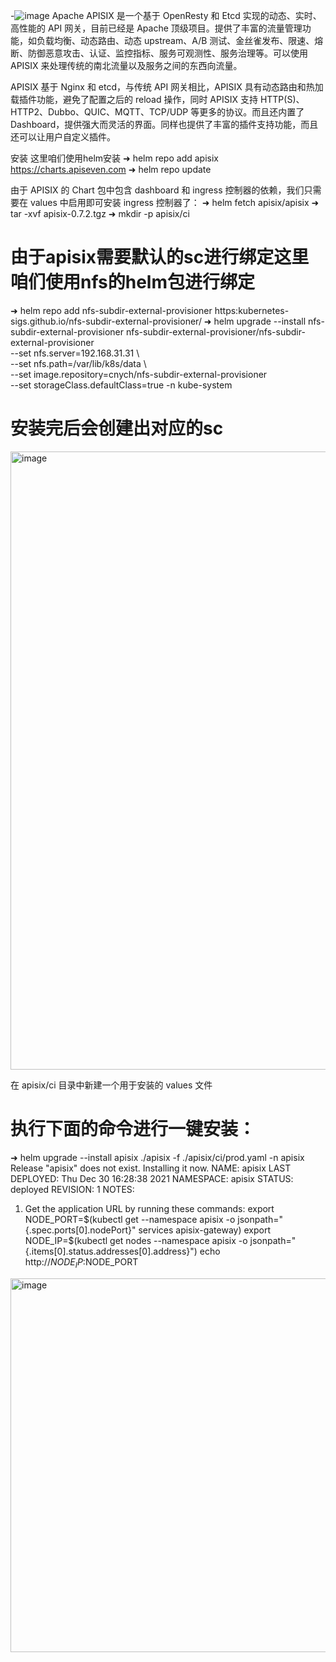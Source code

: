 -![image](https://github.com/wujie1234/apisix-k8s/assets/63633025/36f6483f-e024-483f-a23e-9081bdc5b50f)
Apache APISIX 是一个基于 OpenResty 和 Etcd 实现的动态、实时、高性能的 API 网关，目前已经是 Apache 顶级项目。提供了丰富的流量管理功能，如负载均衡、动态路由、动态 upstream、A/B 测试、金丝雀发布、限速、熔断、防御恶意攻击、认证、监控指标、服务可观测性、服务治理等。可以使用 APISIX 来处理传统的南北流量以及服务之间的东西向流量。


APISIX 基于 Nginx 和 etcd，与传统 API 网关相比，APISIX 具有动态路由和热加载插件功能，避免了配置之后的 reload 操作，同时 APISIX 支持 HTTP(S)、HTTP2、Dubbo、QUIC、MQTT、TCP/UDP 等更多的协议。而且还内置了 Dashboard，提供强大而灵活的界面。同样也提供了丰富的插件支持功能，而且还可以让用户自定义插件。


安装
这里咱们使用helm安装
➜ helm repo add apisix https://charts.apiseven.com
➜ helm repo update


由于 APISIX 的 Chart 包中包含 dashboard 和 ingress 控制器的依赖，我们只需要在 values 中启用即可安装 ingress 控制器了：
➜ helm fetch apisix/apisix
➜ tar -xvf apisix-0.7.2.tgz
➜ mkdir -p apisix/ci


# 由于apisix需要默认的sc进行绑定这里咱们使用nfs的helm包进行绑定
➜ helm repo add nfs-subdir-external-provisioner https:kubernetes-sigs.github.io/nfs-subdir-external-provisioner/
➜ helm upgrade --install nfs-subdir-external-provisioner nfs-subdir-external-provisioner/nfs-subdir-external-provisioner \
--set nfs.server=192.168.31.31 \    
--set nfs.path=/var/lib/k8s/data \  
--set image.repository=cnych/nfs-subdir-external-provisioner \
--set storageClass.defaultClass=true -n kube-system
# 安装完后会创建出对应的sc
<img width="989" alt="image" src="https://github.com/wujie1234/apisix-k8s/assets/63633025/4b1f7341-c13f-47c6-8cf2-48d5d6d2be08">

在 apisix/ci 目录中新建一个用于安装的 values 文件

# 执行下面的命令进行一键安装：
➜ helm upgrade --install apisix ./apisix -f ./apisix/ci/prod.yaml -n apisix
Release "apisix" does not exist. Installing it now.
NAME: apisix
LAST DEPLOYED: Thu Dec 30 16:28:38 2021
NAMESPACE: apisix
STATUS: deployed
REVISION: 1
NOTES:
1. Get the application URL by running these commands:
  export NODE_PORT=$(kubectl get --namespace apisix -o jsonpath="{.spec.ports[0].nodePort}" services apisix-gateway)
  export NODE_IP=$(kubectl get nodes --namespace apisix -o jsonpath="{.items[0].status.addresses[0].address}")
  echo http://$NODE_IP:$NODE_PORT
<img width="598" alt="image" src="https://github.com/wujie1234/apisix-k8s/assets/63633025/8c0a0f6a-c3fe-4761-8f3d-d956d2798e81">
